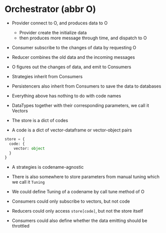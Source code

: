 # Orchestrator (abbr O)

- Provider connect to O, and produces data to O
  - Provider create the initialize data
  - then produces more message through time, and dispatch to O
- Consumer subscribe to the changes of data by requesting O
- Reducer combines the old data and the incoming messages
- O figures out the changes of data, and emit to Consumers
- Strategies inherit from Consumers
- Persistencers also inherit from Consumers to save the data to databases

- Everything above has nothing to do with code names
- DataTypes together with their corresponding parameters, we call it Vectors
- The store is a dict of codes
- A code is a dict of vector-dataframe or vector-object pairs

```python
store = {
  code: {
    vector: object
  }
}
```

- A strategies is codename-agnostic
- There is also somewhere to store parameters from manual tuning which we call it `Tuning`
- We could define Tuning of a codename by call tune method of O

- Consumers could only subscribe to vectors, but not code
- Reducers could only access `store[code]`, but not the store itself

- Consumers could also define whether the data emitting should be throttled
